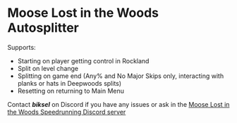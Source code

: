 # Moose Lost in the Woods Autosplitter
Supports: 
- Starting on player getting control in Rockland
- Split on level change
- Splitting on game end (Any% and No Major Skips only, interacting with planks or hats in Deepwoods splits)
- Resetting on returning to Main Menu

Contact ***biksel*** on Discord if you have any issues or ask in the [Moose Lost in the Woods Speedrunning Discord server](https://discord.gg/RyD24u4ZRE)
